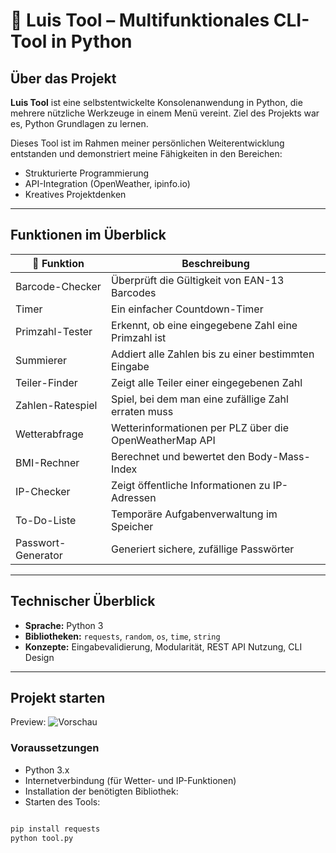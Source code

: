 # 🧰 Luis Tool – Multifunktionales CLI-Tool in Python

## Über das Projekt

**Luis Tool** ist eine selbstentwickelte Konsolenanwendung in Python, die mehrere nützliche Werkzeuge in einem Menü vereint. Ziel des Projekts war es, Python Grundlagen zu lernen.

Dieses Tool ist im Rahmen meiner persönlichen Weiterentwicklung entstanden und demonstriert meine Fähigkeiten in den Bereichen:
- Strukturierte Programmierung
- API-Integration (OpenWeather, ipinfo.io)
- Kreatives Projektdenken

---

## Funktionen im Überblick

| 🔧 Funktion                     | Beschreibung                                                |
|-------------------------------|-------------------------------------------------------------|
| Barcode-Checker               | Überprüft die Gültigkeit von EAN-13 Barcodes                |
| Timer                         | Ein einfacher Countdown-Timer                               |
| Primzahl-Tester               | Erkennt, ob eine eingegebene Zahl eine Primzahl ist         |
| Summierer                     | Addiert alle Zahlen bis zu einer bestimmten Eingabe         |
| Teiler-Finder                 | Zeigt alle Teiler einer eingegebenen Zahl                   |
| Zahlen-Ratespiel              | Spiel, bei dem man eine zufällige Zahl erraten muss         |
| Wetterabfrage                 | Wetterinformationen per PLZ über die OpenWeatherMap API     |
| BMI-Rechner                   | Berechnet und bewertet den Body-Mass-Index                  |
| IP-Checker                    | Zeigt öffentliche Informationen zu IP-Adressen              |
| To-Do-Liste                   | Temporäre Aufgabenverwaltung im Speicher                    |
| Passwort-Generator            | Generiert sichere, zufällige Passwörter                     |

---

## Technischer Überblick

- **Sprache:** Python 3  
- **Bibliotheken:** `requests`, `random`, `os`, `time`, `string`  
- **Konzepte:** Eingabevalidierung, Modularität, REST API Nutzung, CLI Design

---

## Projekt starten
Preview:
![Vorschau](https://github.com/user-attachments/assets/7d7fa1da-01fd-487d-a8bb-aa2f2c2d2dde)


### Voraussetzungen

- Python 3.x  
- Internetverbindung (für Wetter- und IP-Funktionen)  
- Installation der benötigten Bibliothek:
- Starten des Tools:
```bash

pip install requests
python tool.py

